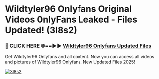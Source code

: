 # Wildtyler96 Onlyfans Original Videos 0nlyFans Leaked - Files Updated! (3l8s2)

<h3>🔴 CLICK HERE 🌐==►► <a href="https://tinyurl.com/ehrbuxhb" rel="nofollow">Wildtyler96 Onlyfans Updated Files</a></h3>

Get Wildtyler96 Onlyfans and all content. Now you can access all videos and pictures of Wildtyler96 Onlyfans. New Updated Files 2025!

[![3l8s2](https://i.imgur.com/lVYEuWS.gif)](https://tinyurl.com/ehrbuxhb)
